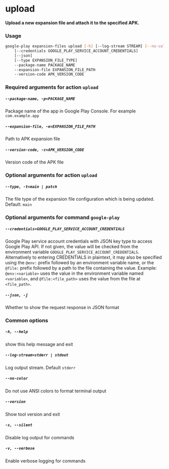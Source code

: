 
upload
======


**Upload a new expansion file and attach it to the specified APK.**
### Usage
```bash
google-play expansion-files upload [-h] [--log-stream STREAM] [--no-color] [--version] [-s] [-v]
    [--credentials GOOGLE_PLAY_SERVICE_ACCOUNT_CREDENTIALS]
    [--json]
    [--type EXPANSION_FILE_TYPE]
    --package-name PACKAGE_NAME
    --expansion-file EXPANSION_FILE_PATH
    --version-code APK_VERSION_CODE
```
### Required arguments for action `upload`

##### `--package-name, -p=PACKAGE_NAME`


Package name of the app in Google Play Console. For example `com.example.app`
##### `--expansion-file, -e=EXPANSION_FILE_PATH`


Path to APK expansion file
##### `--version-code, -c=APK_VERSION_CODE`


Version code of the APK file
### Optional arguments for action `upload`

##### `--type, -t=main | patch`


The file type of the expansion file configuration which is being updated. Default:&nbsp;`main`
### Optional arguments for command `google-play`

##### `--credentials=GOOGLE_PLAY_SERVICE_ACCOUNT_CREDENTIALS`


Google Play service account credentials with JSON key type to access Google Play API. If not given, the value will be checked from the environment variable `GOOGLE_PLAY_SERVICE_ACCOUNT_CREDENTIALS`. Alternatively to entering CREDENTIALS in plaintext, it may also be specified using the `@env:` prefix followed by an environment variable name, or the `@file:` prefix followed by a path to the file containing the value. Example: `@env:<variable>` uses the value in the environment variable named `<variable>`, and `@file:<file_path>` uses the value from the file at `<file_path>`.
##### `--json, -j`


Whether to show the request response in JSON format
### Common options

##### `-h, --help`


show this help message and exit
##### `--log-stream=stderr | stdout`


Log output stream. Default `stderr`
##### `--no-color`


Do not use ANSI colors to format terminal output
##### `--version`


Show tool version and exit
##### `-s, --silent`


Disable log output for commands
##### `-v, --verbose`


Enable verbose logging for commands
